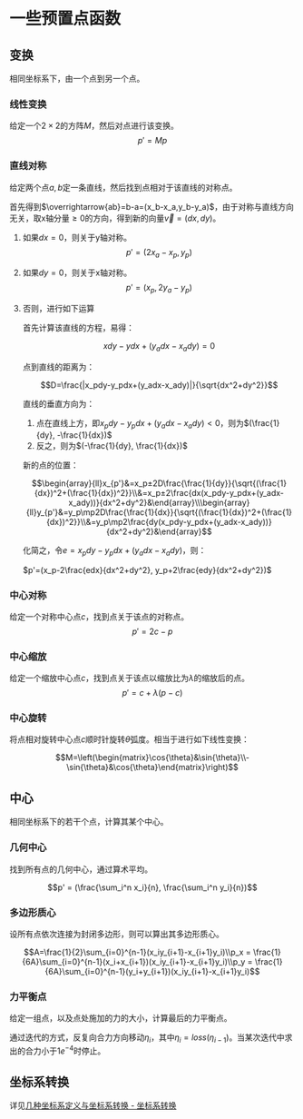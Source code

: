 # 一些预置点函数
## 变换
相同坐标系下，由一个点到另一个点。
### 线性变换
给定一个$2\times 2$的方阵$M$，然后对点进行该变换。
$$p'=Mp$$
### 直线对称
给定两个点$a,b$定一条直线，然后找到点相对于该直线的对称点。

首先得到$\overrightarrow{ab}=b-a=(x_b-x_a,y_b-y_a)$，由于对称与直线方向无关，取x轴分量$\ge 0$的方向，得到新的向量$\overrightarrow{v}=(dx, dy)$。

1. 如果$dx=0$，则关于y轴对称。
	$$p'=(2x_a-x_p,y_p)$$
2. 如果$dy=0$，则关于x轴对称。
	$$p'=(x_p,2y_a-y_p)$$
3. 否则，进行如下运算

	首先计算该直线的方程，易得：

	$$xdy-ydx+(y_adx-x_ady)=0$$

	点到直线的距离为：

	$$D=\frac{|x_pdy-y_pdx+(y_adx-x_ady)|}{\sqrt{dx^2+dy^2}}$$

	直线的垂直方向为：
	1. 点在直线上方，即$x_pdy-y_pdx+(y_adx-x_ady)<0$，则为$(\frac{1}{dy}, -\frac{1}{dx})$
	2. 反之，则为$(-\frac{1}{dy}, \frac{1}{dx})$

	新的点的位置：

	$$\begin{array}{ll}x_{p'}&=x_p±2D\frac{\frac{1}{dy}}{\sqrt{(\frac{1}{dx})^2+(\frac{1}{dx})^2}}\\&=x_p±2\frac{dx(x_pdy-y_pdx+(y_adx-x_ady))}{dx^2+dy^2}&\end{array}\\\begin{array}{ll}y_{p'}&=y_p\mp2D\frac{\frac{1}{dx}}{\sqrt{(\frac{1}{dx})^2+(\frac{1}{dx})^2}}\\&=y_p\mp2\frac{dy(x_pdy-y_pdx+(y_adx-x_ady))}{dx^2+dy^2}&\end{array}$$

	化简之，令$e=x_pdy-y_pdx+(y_adx-x_ady)$，则：

	$p'=(x_p-2\frac{edx}{dx^2+dy^2}, y_p+2\frac{edy}{dx^2+dy^2})$
### 中心对称
给定一个对称中心点$c$，找到点关于该点的对称点。
$$p'=2c-p$$
### 中心缩放
给定一个缩放中心点$c$，找到点关于该点以缩放比为$\lambda$的缩放后的点。
$$p'=c+\lambda(p-c)$$
### 中心旋转
将点相对旋转中心点$c$顺时针旋转$\theta$弧度。相当于进行如下线性变换：

$$M=\left(\begin{matrix}\cos{\theta}&\sin{\theta}\\-\sin{\theta}&\cos{\theta}\end{matrix}\right)$$
## 中心
相同坐标系下的若干个点，计算其某个中心。
### 几何中心
找到所有点的几何中心，通过算术平均。

$$p' = (\frac{\sum_i^n x_i}{n}, \frac{\sum_i^n y_i}{n})$$
### 多边形质心
设所有点依次连接为封闭多边形，则可以算出其多边形质心。

$$A=\frac{1}{2}\sum_{i=0}^{n-1}(x_iy_{i+1}-x_{i+1}y_i)\\p_x = \frac{1}{6A}\sum_{i=0}^{n-1}(x_i+x_{i+1})(x_iy_{i+1}-x_{i+1}y_i)\\p_y = \frac{1}{6A}\sum_{i=0}^{n-1}(y_i+y_{i+1})(x_iy_{i+1}-x_{i+1}y_i)$$
### 力平衡点
给定一组点，以及点处施加的力的大小，计算最后的力平衡点。

通过迭代的方式，反复向合力方向移动$\eta_i$，其中$\eta_i=loss(\eta_{i-1})$。当某次迭代中求出的合力小于$1e^{-4}$时停止。

## 坐标系转换

详见[几种坐标系定义与坐标系转换 - 坐标系转换](coordinate.md#坐标系转换)